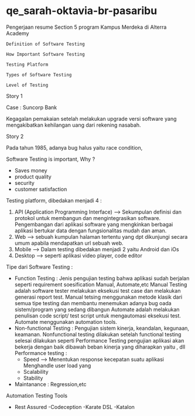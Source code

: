 # qe_sarah-oktavia-br-pasaribu

Pengerjaan resume Section 5 program Kampus Merdeka di Alterra Academy

`Definition of Software Testing`

`How Important Software Testing`

`Testing Platform`

`Types of Software Testing`

`Level of Testing`

Story 1

Case : Suncorp Bank

Kegagalan pemakaian setelah melakukan upgrade versi software yang mengakibatkan kehilangan uang dari rekening nasabah.

Story 2

Pada tahun 1985, adanya bug halus yaitu race condition,

Software Testing is important, Why ?

- Saves money
- product quality
- security
- customer satisfaction

Testing platform, dibedakan menjadi 4 :

1. API (Application Programming Interface) —> Sekumpulan definisi dan protokol untuk membangun dan mengintegrasikan software. Pengembangan dari aplikasi software yang mengkinkan berbagai aplikasi bertukar data dengan fungsionalitas mudah dan aman.
2. Web —> sebuah kumpulan halaman tertentu yang dpt dikunjungi secara umum apabila mendapatkan url sebuah web.
3. Mobile —> Dalam testing dibedakan menjadi 2 yaitu Android dan iOs
4. Desktop —> seperti aplikasi video player, code editor

Tipe dari Software Testing :

- Function Testing : Jenis pengujian testing bahwa aplikasi sudah berjalan seperti requirement soesification Manual, Automate,etc
  Manual Testing adalah software tester melakukan eksekusi test case dan melakukan generasi report test.
  Manual tetsing menggunakan metode klasik dari semua tipe testing dan membantu menemukan adanya bug oada sistem/program yang sedang dibangun
  Automate adalah melakukan penulisan code script/ test script untuk mengautomasi eksekusi test. Automate menggunakan automation tools.
- Non-functional Testing : Pengujian sistem kinerja, keandalan, kegunaan, keamanan. Nonfunctional testing dilakukan setelah functional testing selesai dilakukan seperti Performance Testing pengujian aplikasi akan bekerja dengan baik dibawah beban kinerja yang diharapkan yaitu , dll
  Performance testing :
  - Speed —> Menentukan response kecepatan suatu aplikasi Menghandle user load yang
  - Scalability
  - Stability
- Maintanance : Regression,etc

Automation Testing Tools

- Rest Assured
  -Codeception
  -Karate DSL
  -Katalon
